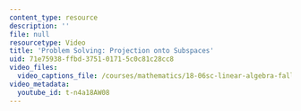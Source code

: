 ```yaml
---
content_type: resource
description: ''
file: null
resourcetype: Video
title: 'Problem Solving: Projection onto Subspaces'
uid: 71e75938-ffbd-3751-0171-5c0c81c28cc8
video_files:
  video_captions_file: /courses/mathematics/18-06sc-linear-algebra-fall-2011/resource-index/problem-solving-projection-onto-subspaces/t-n4a18AW08.vtt
video_metadata:
  youtube_id: t-n4a18AW08
---
```

